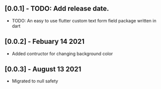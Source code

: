## [0.0.1] - TODO: Add release date.

* TODO: An easy to use flutter custom text form field package written in dart

## [0.0.2] - Febuary 14 2021

* Added contructor for changing background color

## [0.0.3] - August 13 2021

* Migrated to null safety
